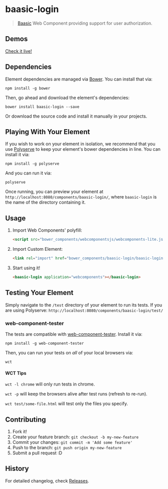 # baasic-login

> [Baasic](http://www.baasic.com) Web Component providing support for user authorization.

## Demos

[Check it live!](http://demo.baasic.com/polymer/)

## Dependencies

Element dependencies are managed via [Bower](http://bower.io/). You can
install that via:

    npm install -g bower

Then, go ahead and download the element's dependencies:

    bower install baasic-login --save

Or download the source code and install it manually in your projects.

## Playing With Your Element

If you wish to work on your element in isolation, we recommend that you use
[Polyserve](https://github.com/PolymerLabs/polyserve) to keep your element's
bower dependencies in line. You can install it via:

    npm install -g polyserve

And you can run it via:

    polyserve

Once running, you can preview your element at
`http://localhost:8080/components/baasic-login/`, where `baasic-login` is the name of the directory containing it.

## Usage

1. Import Web Components' polyfill:

    ```html
    <script src="bower_components/webcomponentsjs/webcomponents-lite.js"></script>
    ```

2. Import Custom Element:

    ```html
    <link rel="import" href="bower_components/baasic-login/baasic-login.html">
    ```

3. Start using it!

    ```html
    <baasic-login application="webcomponents"></baasic-login>
    ```
## Testing Your Element

Simply navigate to the `/test` directory of your element to run its tests. If
you are using Polyserve: `http://localhost:8080/components/baasic-login/test/`

### web-component-tester

The tests are compatible with [web-component-tester](https://github.com/Polymer/web-component-tester).
Install it via:

    npm install -g web-component-tester

Then, you can run your tests on _all_ of your local browsers via:

    wct

#### WCT Tips

`wct -l chrome` will only run tests in chrome.

`wct -p` will keep the browsers alive after test runs (refresh to re-run).

`wct test/some-file.html` will test only the files you specify.

## Contributing

1. Fork it!
2. Create your feature branch: `git checkout -b my-new-feature`
3. Commit your changes: `git commit -m 'Add some feature'`
4. Push to the branch: `git push origin my-new-feature`
5. Submit a pull request :D

## History

For detailed changelog, check [Releases](https://github.com/baasic/baasic-sdk-polymer-membership-login/releases).

